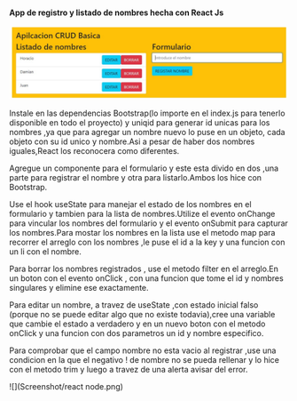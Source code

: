 <h4>App de registro y listado de nombres hecha con  React Js</h4>

![](Screenshots/Screenshot_2.jpg)

<p>Instale en las dependencias Bootstrap(lo importe en el index.js para tenerlo disponible en todo el proyecto) y uniqid para generar id unicas para los nombres ,ya que para agregar un nombre nuevo lo puse en un objeto, cada objeto con su id unico y nombre.Asi a pesar de haber dos nombres iguales,React los reconocera como diferentes.
<p>Agregue un componente para el formulario y este esta divido en dos ,una parte para registrar el nombre y otra para listarlo.Ambos los hice con Bootstrap.</p>
Use el hook useState para manejar el estado de los nombres en el formulario y tambien para la lista de nombres.Utilize el evento onChange para vincular los nombres  del formulario y el evento onSubmit para capturar los nombres.</p<
<p>Para mostar los nombres en la lista  use el metodo map para recorrer el arreglo con los nombres ,le puse el id  a la key y una funcion con un li con el nombre.</p>
<p>Para borrar los nombres registrados , use el metodo filter en el arreglo.En un boton con el evento onClick , con una funcion que tome el id y nombres singulares y elimine ese exactamente.</p>
<p>Para editar un nombre, a travez de useState ,con estado inicial falso (porque no se puede editar algo que no existe todavia),cree una variable que cambie el estado a verdadero y en un nuevo boton con el metodo onClick y una funcion con dos parametros un  id y nombre especifico.</p>
Para comprobar que el campo nombre no esta vacio al registrar ,use una condicion en la que el negativo ! de nombre no se pueda rellenar y lo hice con el metodo trim y luego a travez de una alerta avisar del error.

![](Screenshot/react node.png)
